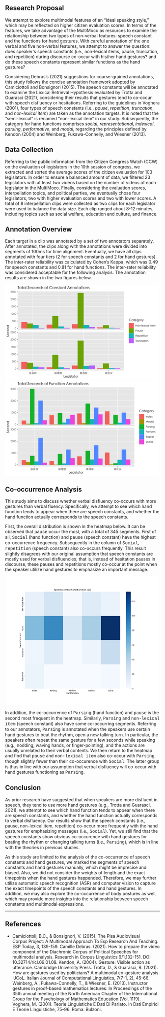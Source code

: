 ## Research Proposal

We attempt to explore multimodal features of an “ideal speaking style,” which may be reflected on higher citizen evaluation scores. In terms of the features, we take advantage of the MultiMoco as resources to examine the relationship between two types of non-verbal features: speech constant and the functions for hand gestures. With careful annotation of the one verbal and five non-verbal features, we attempt to answer the question: does speaker's speech constants (i.e., non-lexical items, pause, truncation, and repetition) during discourse co-occur with his/her hand gestures? and do these speech constants represent similar functions as the hand gestures?

Considering Debras’s (2021) suggestions for coarse-grained annotations, this study follows the concise annotation framework adopted by Camiciottoli and Bonsignori (2015). The speech constants will be annotated to examine the Lexical Retrieval Hypothesis evaluated by Trotta and Guarasci (2021), considering their results that gestures tend to co-occur with speech disfluency or hesitations. Referring to the guidelines in Voghera (2001), four types of speech constants (i.e., _pause_, _repetition_, _truncation_, and _non-lexical item_) are taken as the annotation targets. It is noted that the “semi-lexical” is renamed “non-lexical item” in our study. Subsequently, the category for hand functions comprises _social_, _representational_, _indexical_, _parsing_, _performative_, and _modal_, regarding the principles defined by Kendon (2004) and Weinberg, Fukawa-Connelly, and Wiesner (2013).

## Data Collection

Referring to the public information from the Citizen Congress Watch (CCW) on the evaluation of legislators in the 10th session of congress, we extracted and sorted the average scores of the citizen evaluation for 103 legislators. In order to ensure a balanced amount of data, we filtered 23 legislators with at least two videos based on the number of videos of each legislator in the MultiMoco. Finally, considering the evaluation scores, interpellation topics, and political parties, we eventually chose four legislators, two with higher evaluation scores and two with lower scores. A total of 8 interpellation clips were collected as two clips for each legislator were used to balance the data size. Each clip ranged about 8-12 minutes, including topics such as social welfare, education and culture, and finance.

## Annotation Overview

Each target in a clip was annotated by a set of two annotators separately. After annotated, the clips along with the annotations were divided into segments of 100ms for time alignment. Eventually, we have all clips annotated with four tiers (2 for speech constants and 2 for hand gestures). The inter-rater reliability was calculated by Cohen’s Kappa, which was 0.49 for speech constants and 0.81 for hand functions. The inter-rater reliability was considered acceptable for the following analysis. The annotation results are shown in the two figures below.

<p float="left">
  <img src="./Annotations_constant.png" width="500" />
  <img src="./Annotations_function.png" width="500" /> 
</p>

## Co-occurrence Analysis

This study aims to discuss whether verbal disfluency co-occurs with more gestures than verbal fluency. Specifically, we attempt to see which hand function tends to appear when there are speech constants, and whether the hand function actually corresponds to the speech constants.

First, the overall distribution is shown in the heatmap below. It can be observed that <span style="font-family:Courier ">pause</span> occur the most, with a total of 345 segments. First of all, <span style="font-family:Courier ">Social</span> (hand function) and <span style="font-family:Courier ">pause</span> (speech constant) have the highest co-occurrence frequency. Subsequently in the column of <span style="font-family:Courier ">Social</span>, <span style="font-family:Courier ">repetition</span> (speech constant) also co-occurs frequently. This result slightly disagrees with our original assumption that speech constants are mostly used for verbal disfluencies; that is, instead of hesitation pauses in discourse, these pauses and repetitions mostly co-occur at the point when the speaker utilize hand gestures to emphasize an important message.

<p align="center">
  <img src="./Cons_func_heat.png" width="500" />
</p>

In addition, the co-occurrence of <span style="font-family:Courier ">Parsing</span> (hand function) and <span style="font-family:Courier ">pause</span> is the second most frequent in the heatmap. Similarly, <span style="font-family:Courier ">Parsing</span> and <span style="font-family:Courier ">non-lexical item</span> (speech constant) also have some co-occurring segments. Referring to our annotators, <span style="font-family:Courier ">Parsing</span> is annotated when the speakers use certain hand gestures to beat the rhythm, open a new talking turn. In particular, the speakers often repeat the same gesture for a few seconds while speaking (e.g., nodding, waving hands, or finger-pointing), and the actions are usually unrelated to their verbal contents. We then return to the heatmap and find that <span style="font-family:Courier ">pause</span> and <span style="font-family:Courier ">non-lexical item</span> also co-occur with <span style="font-family:Courier ">Parsing</span>, though slightly fewer than their co-occurence with <span style="font-family:Courier ">Social</span>. The latter group is thus in line with our assumption that verbal disfluency will co-occur with hand gestures functioning as <span style="font-family:Courier ">Parsing</span>.

## Conclusion

As prior research have suggested that when speakers are more disfluent in speech, they tend to use more hand gestures (e.g., Trotta and Guarasci, 2021), we attempt to see which hand function tends to appear when there are speech constants, and whether the hand function actually corresponds to verbal disfluency. Our results show that the speech constants (i.e., pause, non-lexical item, repetition) co-occur more frequently with the hand gestures for emphasizing messages (i.e., <span style="font-family:Courier ">Social</span>). Yet, we still find that the speech constants show obvious co-occurence with hand gestures for beating the rhythm or changing talking turns (i.e., <span style="font-family:Courier ">Parsing</span>), which is in line with the theories in previous studies.

As this study are limited to the analysis of the co-occurrence of speech constants and hand gestures, we marked the segments of speech constants and hand gestures manually, which might be imprecise and biased. Also, we did not consider the weights of length and the exact timepoints when the hand gestures happended. Therefore, we may further utilize automatic speech recognition (ASR) and computer vision to capture the exact timepoints of the speech constants and hand gestures. In addition, we may also
explore the co-occurrence of body postures as well, which may provide more insights into the relationship between speech constants and multimodal expressions.

---

## References

* Camiciottoli, B.C., & Bonsignori, V. (2015). The Pisa Audiovisual  
Corpus Project: A Multimodal Approach To Esp Research And Teaching. ESP Today, 3, 139-159.
Camille Debras. (2021). How to prepare the video component of the Diachronic Corpus of Political Speeches for multimodal analysis. Research in Corpus Linguistics 9/1,132-151. DOI 10.32714/ricl.09.01.08.
Kendon, A. (2004). Gesture: Visible action as utterance. Cambridge University Press.
Trotta, D., & Guarasci, R. (2021). How are gestures used by politicians? A multimodal co-gesture analysis. IJCoL. Italian Journal of Computational Linguistics, 7(7-1, 2), 45-66.
Weinberg, A., Fukawa-Connelly, T., & Wiesner, E. (2013). Instructor gestures in proof-based mathematics lectures. In Proceedings of the 35th annual meeting of the North American Chapter of the International Group for the Psychology of Mathematics Education (Vol. 1119).
Voghera, M. (2001). Teorie Linguistiche E Dati Di Parlato. In Dati Empirici E Teorie Linguistiche, 75–96. Roma: Bulzoni.
